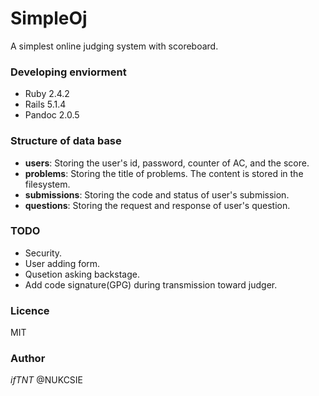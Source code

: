 # SimpleOj
A simplest online judging system with scoreboard.


### Developing enviorment
* Ruby 2.4.2
* Rails 5.1.4
* Pandoc 2.0.5

### Structure of data base
* **users**: Storing the user's id, password, counter of AC, and the score.
* **problems**: Storing the title of problems. The content is stored in the filesystem.
* **submissions**: Storing the code and status of user's submission.
* **questions**: Storing the request and response of user's question.

### TODO
* Security.
* User adding form.
* Qusetion asking backstage.
* Add code signature(GPG) during transmission toward judger.

### Licence
MIT

### Author
_ifTNT_ @NUKCSIE
